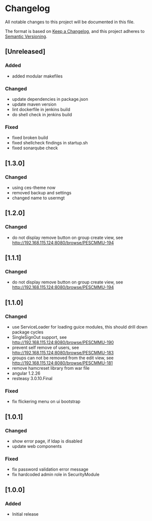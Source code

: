 # Changelog
All notable changes to this project will be documented in this file.

The format is based on [Keep a Changelog](https://keepachangelog.com/en/1.0.0/),
and this project adheres to [Semantic Versioning](https://semver.org/spec/v2.0.0.html).

## [Unreleased]
### Added
- added modular makefiles
### Changed
- update dependencies in package.json
- update maven version
- lint dockerfile in jenkins build
- do shell check in jenkins build
### Fixed
- fixed broken build
- fixed shellcheck findings in startup.sh
- fixed sonarqube check

## [1.3.0]
### Changed
- using ces-theme now
- removed backup and settings
- changed name to usermgt

## [1.2.0]
### Changed
- do not display remove button on group create view, see http://192.168.115.124:8080/browse/PESCMMU-194

## [1.1.1]
### Changed
- do not display remove button on group create view, see http://192.168.115.124:8080/browse/PESCMMU-194

## [1.1.0]
### Changed
- use ServiceLoader for loading guice modules, this should drill down package cycles
- SingleSignOut support, see http://192.168.115.124:8080/browse/PESCMMU-190
- prevent self remove of users, see http://192.168.115.124:8080/browse/PESCMMU-183
- groups can not be removed from the edit view, see http://192.168.115.124:8080/browse/PESCMMU-181
- remove hamcreset library from war file
- angular 1.2.26
- resteasy 3.0.10.Final

### Fixed
- fix flickering menu on ui bootstrap

## [1.0.1]
### Changed
- show error page, if ldap is disabled
- update web components

### Fixed 
- fix password validation error message
- fix hardcoded admin role in SecurityModule

## [1.0.0]
### Added
- Initial release
